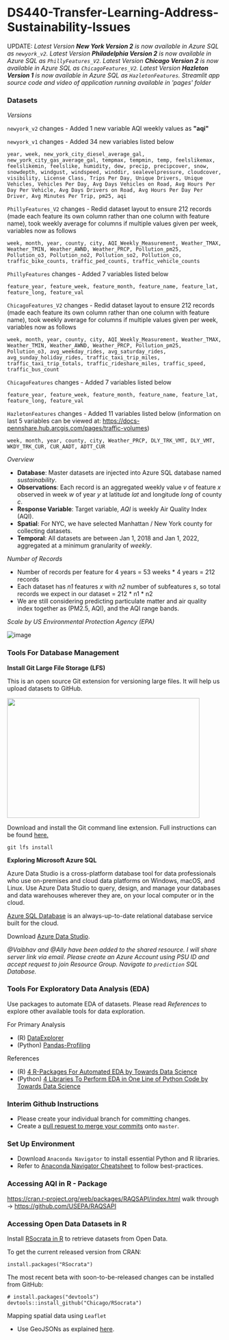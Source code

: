 # DS440-Transfer-Learning-Address-Sustainability-Issues

UPDATE: *Latest Version **New York Version 2** is now available in Azure SQL as `newyork_v2`.*
*Latest Version **Philadelphia Version 2** is now available in Azure SQL as `PhillyFeatures_V2`.*
*Latest Version **Chicago Version 2** is now available in Azure SQL as `ChicagoFeatures_V2`.*
*Latest Version **Hazleton Version 1** is now available in Azure SQL as `HazletonFeatures`.*
*Streamlit app source code and video of application running available in 'pages' folder*

### Datasets

*Versions*

`newyork_v2` changes - Added 1 new variable AQI weekly values as **"aqi"**

`newyork_v1` changes - Added 34 new variables listed below

    year, week, new_york_city_diesel_average_gal, new_york_city_gas_average_gal, tempmax, tempmin, temp, feelslikemax, feelslikemin, feelslike, humidity, dew, precip, precipcover, snow, snowdepth, windgust, windspeed, winddir, sealevelpressure, cloudcover, visibility, License Class, Trips Per Day, Unique Drivers, Unique Vehicles, Vehicles Per Day, Avg Days Vehicles on Road, Avg Hours Per Day Per Vehicle, Avg Days Drivers on Road, Avg Hours Per Day Per Driver, Avg Minutes Per Trip, pm25, aqi

`PhillyFeatures_V2` changes - Redid dataset layout to ensure 212 records (made each feature its own column rather than one column with feature name), took weekly average for columns if multiple values given per week, variables now as follows
    
    week, month, year, county, city, AQI_Weekly_Measurement, Weather_TMAX, Weather_TMIN, Weather_AWND, Weather_PRCP, Pollution_pm25, Pollution_o3, Pollution_no2, Pollution_so2, Pollution_co, traffic_bike_counts, traffic_ped_counts, traffic_vehicle_counts

`PhillyFeatures` changes - Added 7 variables listed below
    
    feature_year, feature_week, feature_month, feature_name, feature_lat, feature_long, feature_val

`ChicagoFeatures_V2` changes - Redid dataset layout to ensure 212 records (made each feature its own column rather than one column with feature name), took weekly average for columns if multiple values given per week, variables now as follows
    
    week, month, year, county, city, AQI_Weekly_Measurement, Weather_TMAX, Weather_TMIN, Weather_AWND, Weather_PRCP, Pollution_pm25, Pollution_o3, avg_weekday_rides, avg_saturday_rides, avg_sunday_holiday_rides, traffic_taxi_trip_miles, traffic_taxi_trip_totals, traffic_rideshare_miles, traffic_speed, traffic_bus_count

`ChicagoFeatures` changes - Added 7 variables listed below
    
    feature_year, feature_week, feature_month, feature_name, feature_lat, feature_long, feature_val
               
`HazletonFeatures` changes - Added 11 variables listed below (information on last 5 variables can be viewed at: https://docs-pennshare.hub.arcgis.com/pages/traffic-volumes)

    week, month, year, county, city, Weather_PRCP, DLY_TRK_VMT, DLY_VMT, WKDY_TRK_CUR, CUR_AADT, ADTT_CUR 

*Overview*
* **Database**: Master datasets are injected into Azure SQL database named *sustainability*.
* **Observations**: Each record is an aggregated weekly value *v* of feature *x* observed in week *w* of year *y* at latitude *lat* and longitude *long* of county *c*. 
* **Response Variable**: Target variable, *AQI* is weekly Air Quality Index (AQI). 
* **Spatial**: For NYC, we have selected Manhattan / New York county for collecting datasets. 
* **Temporal**: All datasets are between Jan 1, 2018 and Jan 1, 2022, aggregated at a minimum granularity of *weekly*.

*Number of Records*
* Number of records per feature for 4 years = 53 weeks * 4 years = 212 records
* Each dataset has *n1* features *x* with *n2* number of subfeatures *s*, so total records we expect in our dataset = 212 * n1 * n2
* We are still considering predicting particulate matter and air quality index together as (PM2.5, AQI), and the AQI range bands. 

*Scale by US Environmental Protection Agency (EPA)*

![image](https://user-images.githubusercontent.com/49132244/157559174-ec5cb151-64b4-47c5-b325-421464a5a958.png)

### Tools For Database Management
**Install Git Large File Storage (LFS)**

This is an open source Git extension for versioning large files. It will help us upload datasets to GitHub. 

<img src="https://git-lfs.github.com/images/graphic.gif" width="450" height="280">

Download and install the Git command line extension. Full instructions can be found [here.](https://git-lfs.github.com/)
```
git lfs install
```

**Exploring Microsoft Azure SQL**

Azure Data Studio is a cross-platform database tool for data professionals who use on-premises and cloud data platforms on Windows, macOS, and Linux. Use Azure Data Studio to query, design, and manage your databases and data warehouses wherever they are, on your local computer or in the cloud.

[Azure SQL Database](https://azure.microsoft.com/en-us/products/azure-sql/database/) is an always-up-to-date relational database service built for the cloud. 

Download [Azure Data Studio](https://docs.microsoft.com/en-us/sql/azure-data-studio/download-azure-data-studio?view=sql-server-ver15#download-azure-data-studio).

*@Vaibhav and @Ally have been added to the shared resource. I will share server link via email. Please create an Azure Account using PSU ID and accept request to join Resource Group. Navigate to `prediction` SQL Database.*

### Tools For Exploratory Data Analysis (EDA)

Use packages to automate EDA of datasets. Please read *References* to explore other available tools for data exploration.

For Primary Analysis
* (R) [DataExplorer](https://cran.r-project.org/web/packages/DataExplorer/vignettes/dataexplorer-intro.html)
* (Python) [Pandas-Profiling](https://pypi.org/project/pandas-profiling/)

References
* (R) [4 R-Packages For Automated EDA by Towards Data Science](https://towardsdatascience.com/four-r-packages-for-automated-exploratory-data-analysis-you-might-have-missed-c38b03d4ee16#aba1)
* (Python) [4 Libraries To Perform EDA in One Line of Python Code by Towards Data Science](https://towardsdatascience.com/4-libraries-that-can-perform-eda-in-one-line-of-python-code-b13938a06ae)

### Interim Github Instructions
* Please create your individual branch for committing changes. 
* Create a [pull request to merge your commits](https://docs.github.com/en/pull-requests/collaborating-with-pull-requests/proposing-changes-to-your-work-with-pull-requests/creating-a-pull-request) onto `master`.

### Set Up Environment
* Download `Anaconda Navigator` to install essential Python and R libraries. 
* Refer to [Anaconda Navigator Cheatsheet](https://docs.anaconda.com/_downloads/9ee215ff15fde24bf01791d719084950/Anaconda-Starter-Guide.pdf) to follow best-practices.

### Accessing AQI in R - Package
https://cran.r-project.org/web/packages/RAQSAPI/index.html
walk through -> https://github.com/USEPA/RAQSAPI

### Accessing Open Data Datasets in R
Install [RSocrata in R](https://github.com/Chicago/RSocrata) to retrieve datasets from Open Data. 

To get the current released version from CRAN:
```
install.packages("RSocrata")
```

The most recent beta with soon-to-be-released changes can be installed from GitHub:
```
# install.packages("devtools")
devtools::install_github("Chicago/RSocrata")
```
Mapping spatial data using `Leaflet` 
* Use GeoJSONs as explained [here](https://dev.socrata.com/docs/formats/geojson.html).

